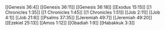 [[Genesis 36:4]]
[[Genesis 36:11]]
[[Genesis 36:18]]
[[Exodus 15:15]]
[[1 Chronicles 1:35]]
[[1 Chronicles 1:45]]
[[1 Chronicles 1:51]]
[[Job 2:11]]
[[Job 4:1]]
[[Job 21:8]]
[[Psalms 37:35]]
[[Jeremiah 49:7]]
[[Jeremiah 49:20]]
[[Ezekiel 25:13]]
[[Amos 1:12]]
[[Obadiah 1:9]]
[[Habakkuk 3:3]]
